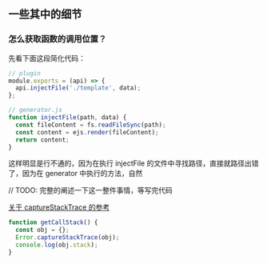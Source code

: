 ## 一些其中的细节

### 怎么获取函数的调用位置？

先看下面这段简化代码：

```javascript
// plugin
module.exports = (api) => {
  api.injectFile('./template', data);
};

// generator.js
function injectFile(path, data) {
  const fileContent = fs.readFileSync(path);
  const content = ejs.render(fileContent);
  return content;
}
```

这样明显是行不通的，因为在执行 injectFile 的文件中寻找路径，直接就路径出错了，因为在 generator 中执行的方法，自然

// TODO: 完整的阐述一下这一整件事情，等写完代码

[关于 captureStackTrace 的参考](https://www.bookstack.cn/read/node-in-debugging/3.3ErrorStack.md#3.3.2%20Error.captureStackTrace)

```javascript
function getCallStack() {
  const obj = {};
  Error.captureStackTrace(obj);
  console.log(obj.stack);
}
```
